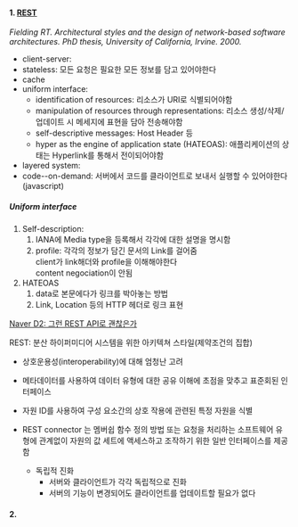 #### 1. [REST](https://www.ics.uci.edu/~fielding/pubs/dissertation/rest_arch_style.htm)
<i>Fielding RT. Architectural styles and the design of network-based software architectures. PhD thesis, University of California, Irvine. 2000.</i>
* client-server: 
* stateless: 모든 요청은 필요한 모든 정보를 담고 있어야한다
* cache
* uniform interface: 
  *  identification of resources: 리소스가 URI로 식별되어야함
  * manipulation of resources through representations: 리소스 생성/삭제/업데이트 시 메세지에 표현을 담아 전송해야함 
  * self-descriptive messages: Host Header 등
  * hyper as the engine of application state (HATEOAS): 애플리케이션의 상태는 Hyperlink를 통해서 전이되어야함
* layered system: 
* code--on-demand: 서버에서 코드를 클라이언트로 보내서 실행할 수 있어야한다 (javascript)
 
##### Uniform interface
<ol>
<li>Self-description:
    <ol>
    <li>IANA에 Media type을 등록해서 각각에 대한 설명을 명시함</li>
    <li>profile: 각각의 정보가 담긴 문서의 Link를 걸어줌<br/>
    client가  link해더와 profile을 이해해야한다<br/>
    content negociation이 안됨</li>
    </ol>
    </li>
<li>HATEOAS
    <ol>
      <li>data로 본문에다가 링크를 박아놓는 방법</li>
      <li>Link, Location 등의 HTTP 헤더로 링크 표현 </li>
    </ol>
    </li>
</ol>
  
[Naver D2: 그런 REST API로 괜찮은가](https://www.youtube.com/watch?feature=share&v=RP_f5dMoHFc&app=desktop)

REST: 분산 하이퍼미디어 시스템을 위한 아키텍쳐 스타일(제약조건의 집합)
* 상호운용성(interoperability)에 대해 엄청난 고려

* 메타데이터를 사용하여 데이터 유형에 대한 공유 이해에 초점을 맞추고 표준회된 인터페이스
*  자원 ID를 사용하여 구성 요소간의 상호 작용에 관련된 특정 자원을 식별
* REST connector 는 멤버쉽 함수 정의 방법 또는 요청을 처리하는 소프트웨어 유형에 관계없이 자원의 값 세트에 액세스하고 조작하기 위한 일반 인터페이스를 제공함
  * 독립적 진화
    * 서버와 클라이언트가 각각 독립적으로 진화
    * 서버의 기능이 변경되어도 클라이언트를 업데이트할 필요가 없다



#### 2.